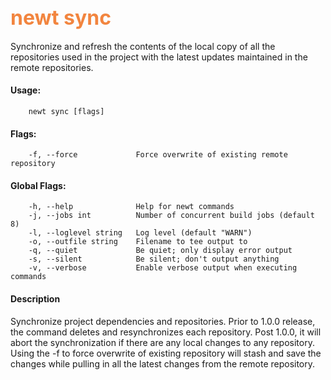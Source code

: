 ## <font color="#F2853F" style="font-size:24pt">newt sync </font>

Synchronize and refresh the contents of the local copy of all the repositories used in the project with the latest updates maintained in the remote repositories. 

#### Usage:

```no-highlight
    newt sync [flags]
```
#### Flags:
```no-highlight
    -f, --force             Force overwrite of existing remote repository
```   

#### Global Flags:
```no-highlight
    -h, --help              Help for newt commands
    -j, --jobs int          Number of concurrent build jobs (default 8)
    -l, --loglevel string   Log level (default "WARN")
    -o, --outfile string    Filename to tee output to
    -q, --quiet             Be quiet; only display error output
    -s, --silent            Be silent; don't output anything
    -v, --verbose           Enable verbose output when executing commands
```
#### Description

Synchronize project dependencies and repositories. Prior to 1.0.0 release, the command deletes and resynchronizes each repository. Post 1.0.0, it will abort the synchronization if there are any local changes to any repository. Using the -f to force overwrite of existing repository will stash and save the changes while pulling in all the latest changes from the remote repository. 
